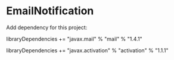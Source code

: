 # EmailNotification

Add dependency for this project:

libraryDependencies += "javax.mail" % "mail" % "1.4.1"

libraryDependencies += "javax.activation" % "activation" % "1.1.1"
